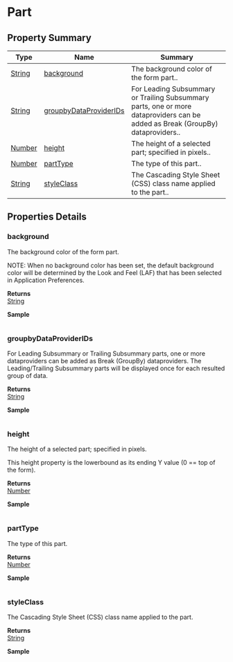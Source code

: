 #  Part


## Property Summary

| Type                                                  | Name                    | Summary                                                                                                           |
| ----------------------------------------------------- | ----------------------- | ----------------------------------------------------------------------------------------------------------------- |
| [String](../../JSLib/String.md) | [background](Part.md#background)                   | The background color of the form part..                                    |
| [String](../../JSLib/String.md) | [groupbyDataProviderIDs](Part.md#groupbyDataProviderIDs)                   | For Leading Subsummary or Trailing Subsummary parts, one or more dataproviders can be added as Break (GroupBy) dataproviders..                                    |
| [Number](../../JSLib/Number.md) | [height](Part.md#height)                   | The height of a selected part; specified in pixels..                                    |
| [Number](../../JSLib/Number.md) | [partType](Part.md#partType)                   | The type of this part..                                    |
| [String](../../JSLib/String.md) | [styleClass](Part.md#styleClass)                   | The Cascading Style Sheet (CSS) class name applied to the part..                                    |

## Properties Details

### background

The background color of the form part.

NOTE: When no background color has been set, the default background
color will be determined by the Look and Feel (LAF) that has been selected
in Application Preferences.

**Returns**\
[String](../../JSLib/String.md) 


**Sample**

```javascript

```
### groupbyDataProviderIDs

For Leading Subsummary or Trailing Subsummary parts, one or more
dataproviders can be added as Break (GroupBy) dataproviders. The
Leading/Trailing Subsummary parts will be displayed once for each
resulted group of data.

**Returns**\
[String](../../JSLib/String.md) 


**Sample**

```javascript

```
### height

The height of a selected part; specified in pixels.

This height property is the lowerbound as its ending Y value (0 == top of the form).

**Returns**\
[Number](../../JSLib/Number.md) 


**Sample**

```javascript

```
### partType

The type of this part.

**Returns**\
[Number](../../JSLib/Number.md) 


**Sample**

```javascript

```
### styleClass

The Cascading Style Sheet (CSS) class name applied to the part.

**Returns**\
[String](../../JSLib/String.md) 


**Sample**

```javascript

```


